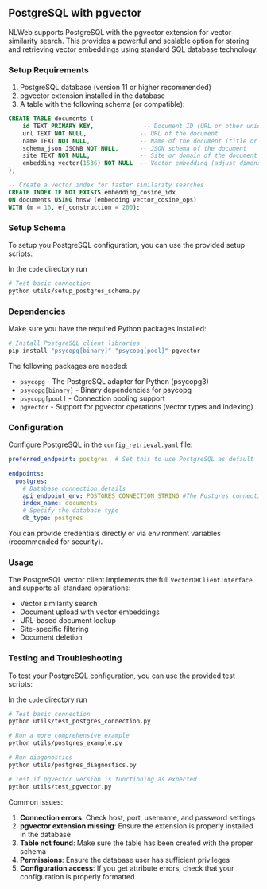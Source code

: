 ## PostgreSQL with pgvector

NLWeb supports PostgreSQL with the pgvector extension for vector similarity search. This provides a powerful and scalable option for storing and retrieving vector embeddings using standard SQL database technology.

### Setup Requirements

1. PostgreSQL database (version 11 or higher recommended)
2. pgvector extension installed in the database
3. A table with the following schema (or compatible):

```sql
CREATE TABLE documents (
    id TEXT PRIMARY KEY,              -- Document ID (URL or other unique identifier)
    url TEXT NOT NULL,               -- URL of the document
    name TEXT NOT NULL,              -- Name of the document (title or similar)
    schema_json JSONB NOT NULL,      -- JSON schema of the document
    site TEXT NOT NULL,              -- Site or domain of the document
    embedding vector(1536) NOT NULL  -- Vector embedding (adjust dimension to match your model)
);

-- Create a vector index for faster similarity searches
CREATE INDEX IF NOT EXISTS embedding_cosine_idx 
ON documents USING hnsw (embedding vector_cosine_ops) 
WITH (m = 16, ef_construction = 200);
```

### Setup Schema

To setup you PostgreSQL configuration, you can use the provided setup scripts:

In the `code` directory run
```bash
# Test basic connection
python utils/setup_postgres_schema.py
```

### Dependencies

Make sure you have the required Python packages installed:

```bash
# Install PostgreSQL client libraries
pip install "psycopg[binary]" "psycopg[pool]" pgvector
```

The following packages are needed:
- `psycopg` - The PostgreSQL adapter for Python (psycopg3)
- `psycopg[binary]` - Binary dependencies for psycopg
- `psycopg[pool]` - Connection pooling support
- `pgvector` - Support for pgvector operations (vector types and indexing)

### Configuration

Configure PostgreSQL in the `config_retrieval.yaml` file:

```yaml
preferred_endpoint: postgres  # Set this to use PostgreSQL as default

endpoints:
  postgres:
    # Database connection details
    api_endpoint_env: POSTGRES_CONNECTION_STRING #The Postgres connection string (e.g., `postgresql://<USERNAME>:<PASSWORD>@<HOST>:<PORT>/<DATABASE>?sslmode=require`).
    index_name: documents
    # Specify the database type
    db_type: postgres

```

You can provide credentials directly or via environment variables (recommended for security).

### Usage

The PostgreSQL vector client implements the full `VectorDBClientInterface` and supports all standard operations:

- Vector similarity search
- Document upload with vector embeddings
- URL-based document lookup
- Site-specific filtering
- Document deletion

### Testing and Troubleshooting

To test your PostgreSQL configuration, you can use the provided test scripts:

In the `code` directory run
```bash
# Test basic connection
python utils/test_postgres_connection.py

# Run a more comprehensive example
python utils/postgres_example.py

# Run diagonostics
python utils/postgres_diagnostics.py 

# Test if pgvector version is functioning as expected
python utils/test_pgvector.py
```

Common issues:

1. **Connection errors**: Check host, port, username, and password settings
2. **pgvector extension missing**: Ensure the extension is properly installed in the database
3. **Table not found**: Make sure the table has been created with the proper schema
4. **Permissions**: Ensure the database user has sufficient privileges
5. **Configuration access**: If you get attribute errors, check that your configuration is properly formatted